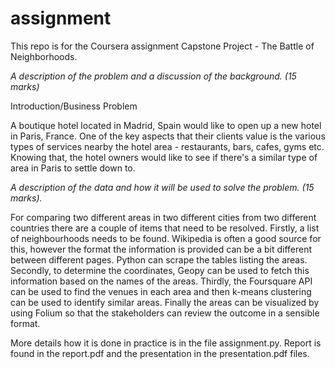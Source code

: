 # assignment

This repo is for the Coursera assignment Capstone Project - The Battle of Neighborhoods.

*A description of the problem and a discussion of the background. (15 marks)*

Introduction/Business Problem

A boutique hotel located in Madrid, Spain would like to open up a new hotel in Paris, France. One of the key aspects that their clients value is the various types of services nearby the hotel area - restaurants, bars, cafes, gyms etc. Knowing that, the hotel owners would like to see if there's a similar type of area in Paris to settle down to.

*A description of the data and how it will be used to solve the problem. (15 marks).*

For comparing two different areas in two different cities from two different countries there are a couple of items that need to be resolved. Firstly, a list of neighbourhoods needs to be found. Wikipedia is often a good source for this, however the format the information is provided can be a bit different between different pages. Python can scrape the tables listing the areas. Secondly, to determine the coordinates, Geopy can be used to fetch this information based on the names of the areas. Thirdly, the Foursquare API can be used to find the venues in each area and then k-means clustering can be used to identify similar areas. Finally the areas can be visualized by using Folium so that the stakeholders can review the outcome in a sensible format.

More details how it is done in practice is in the file assignment.py.
Report is found in the report.pdf and the presentation in the presentation.pdf files.

